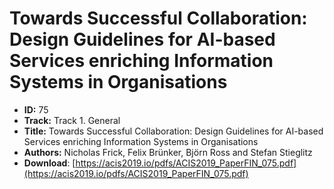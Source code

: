 # Towards Successful Collaboration: Design Guidelines for AI-based Services enriching Information Systems in Organisations

- **ID:** 75
- **Track:** Track 1. General
- **Title:** Towards Successful Collaboration: Design Guidelines for AI-based Services enriching Information Systems in Organisations
- **Authors:** Nicholas Frick, Felix Brünker, Björn Ross and Stefan Stieglitz
- **Download**: [https://acis2019.io/pdfs/ACIS2019_PaperFIN_075.pdf](https://acis2019.io/pdfs/ACIS2019_PaperFIN_075.pdf)